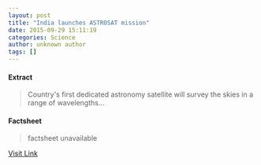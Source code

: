 ```yaml
---
layout: post
title: "India launches ASTROSAT mission"
date: 2015-09-29 15:11:19
categories: Science
author: unknown author
tags: []
---
```



#### Extract
>Country's first dedicated astronomy satellite will survey the skies in a range of wavelengths...

#### Factsheet
>factsheet unavailable

[Visit Link](http://physicsworld.com/cws/article/news/2015/sep/29/india-launches-astrosat-mission)


